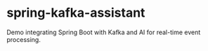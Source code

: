 # spring-kafka-assistant
Demo integrating Spring Boot with Kafka and AI for real-time event processing.
